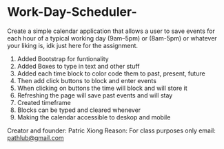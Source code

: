 # Work-Day-Scheduler-
Create a simple calendar application that allows a user to save events for each hour of a typical working day (9am–5pm) or (8am-5pm) or whatever your liking is, idk just here for the assignment. 

1. Added Bootstrap for funtionality
2. Added Boxes to type in text and other stuff
3. Added each time block to color code them to past, present, future
4. Then add click buttons to block and enter events
5. When clicking on buttons the time will block and will store it
6. Refreshing the page will save past events and will stay 
7. Created timeframe
8. Blocks can be typed and cleared whenever
9. Making the calendar accessible to deskop and mobile


Creator and founder: Patric Xiong
Reason: For class purposes only
email: pathlub@gmail.com